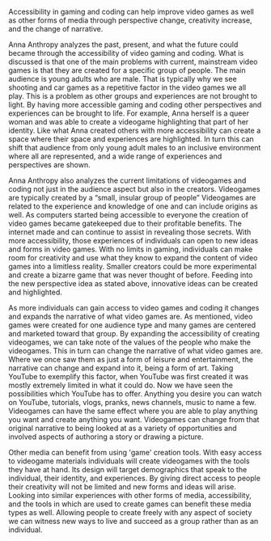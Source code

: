 <h> Accessibility in gaming and coding can help improve video games as well as other forms of media through perspective change, creativity increase, and the change of narrative. </h>

<p>Anna Anthropy analyzes the past, present, and what the future could became through the accessibility of video gaming and coding. What is discussed is that one of the main problems with current, mainstream video games is that they are created for a specific group of people. The main audience is young adults who are male. That is typically why we see shooting and car games as a repetitive factor in the video games we all play. This is a problem as other groups and experiences are not brought to light. By having more accessible gaming and coding other perspectives and experiences can be brought to life. For example, Anna herself is a queer woman and was able to create a videogame highlighting that part of her identity. Like what Anna created others with more accessibility can create a space where their space and experiences are highlighted. In turn this can shift that audience from only young adult males to an inclusive environment where all are represented, and a wide range of experiences and perspectives are shown. </p>

 
 

<p>Anna Anthropy also analyzes the current limitations of videogames and coding not just in the audience aspect but also in the creators. Videogames are typically created by a “small, insular group of people” Videogames are related to the experience and knowledge of one and can include origins as well. As computers started being accessible to everyone the creation of video games became gatekeeped due to their profitable benefits. The internet made and can continue to assist in revealing those secrets. With more accessibility, those experiences of individuals can open to new ideas and forms in video games. With no limits in gaming, individuals can make room for creativity and use what they know to expand the content of video games into a limitless reality. Smaller creators could be more experimental and create a bizarre game that was never thought of before. Feeding into the new perspective idea as stated above, innovative ideas can be created and highlighted. </p>

 

<p>As more individuals can gain access to video games and coding it changes and expands the narrative of what video games are. As mentioned, video games were created for one audience type and many games are centered and marketed toward that group. By expanding the accessibility of creating videogames, we can take note of the values of the people who make the videogames. This in turn can change the narrative of what video games are. Where we once saw them as just a form of leisure and entertainment, the narrative can change and expand into it, being a form of art. Taking YouTube to exemplify this factor, when YouTube was first created it was mostly extremely limited in what it could do. Now we have seen the possibilities which YouTube has to offer. Anything you desire you can watch on YouTube, tutorials, vlogs, pranks, news channels, music to name a few. Videogames can have the same effect where you are able to play anything you want and create anything you want. Videogames can change from that original narrative to being looked at as a variety of opportunities and involved aspects of authoring a story or drawing a picture. </p> 

 

<p>Other media can benefit from using 'game' creation tools. With easy access to videogame materials individuals will create videogames with the tools they have at hand. Its design will target demographics that speak to the individual, their identity, and experiences. By giving direct access to people their creativity will not be limited and new forms and ideas will arise. Looking into similar experiences with other forms of media, accessibility, and the tools in which are used to create games can benefit these media types as well. Allowing people to create freely with any aspect of society we can witness new ways to live and succeed as a group rather than as an individual.</p> 
